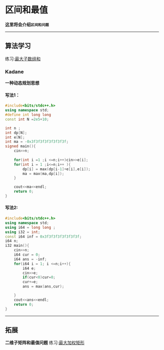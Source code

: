 # 区间和最值

**这里将会介绍`区间和问题`**

---
## 算法学习

练习:[最大子数组和](https://www.luogu.com.cn/problem/P1115)

### Kadane

**一种动态规划思想**

#### 写法1：

```cpp
#include<bits/stdc++.h>
using namespace std;
#define int long long
const int N =2e5+10;

int n ;
int dp[N];
int e[N];
int ma = -0x3f3f3f3f3f3f3f3f;
signed main(){
    cin>>n;
    
    for(int i =1 ;i <=n;i++)cin>>e[i];
    for(int i = 1 ;i<=n;i++ ){
        dp[i] = max(dp[i-1]+e[i],e[i]);
        ma = max(ma,dp[i]);
    }

    cout<<ma<<endl;
    return 0;
}
```

#### 写法2:


```cpp
#include<bits/stdc++.h>
using namespace std;
using i64 = long long ;
using i32 = int;
const i64 inf = 0x3f3f3f3f3f3f3f3f;
i64 n;
i32 main(){
    cin>>n;
    i64 cur = 0;
    i64 ans = -inf;
    for(i64 i = 1; i <=n;i++){
        i64 e;
        cin>>e;
        if(cur<0)cur=0;
        cur+=e;
        ans = max(ans,cur);

    }
    cout<<ans<<endl;
    return 0;
}
```
---
## 拓展
**二维子矩阵和最值问题**  练习:[最大加权矩形](https://www.luogu.com.cn/problem/P1719)